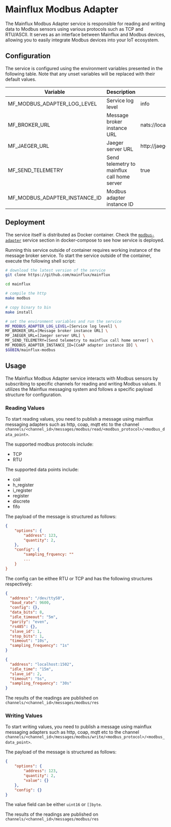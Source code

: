 # Mainflux Modbus Adapter

The Mainflux Modbus Adapter service is responsible for reading and writing data to Modbus sensors using various protocols such as TCP and RTU/ASCII. It serves as an interface between Mainflux and Modbus devices, allowing you to easily integrate Modbus devices into your IoT ecosystem.

## Configuration

The service is configured using the environment variables presented in the
following table. Note that any unset variables will be replaced with their
default values.

| Variable                         | Description                                         | Default                        |
| -------------------------------- | --------------------------------------------------- | ------------------------------ |
| MF_MODBUS_ADAPTER_LOG_LEVEL        | Service log level                                   | info                           |
| MF_BROKER_URL                    | Message broker instance URL                         | nats://localhost:4222          |
| MF_JAEGER_URL                    | Jaeger server URL                                   | http://jaeger:14268/api/traces |
| MF_SEND_TELEMETRY                | Send telemetry to mainflux call home server         | true                           |
| MF_MODBUS_ADAPTER_INSTANCE_ID      | Modbus adapter instance ID                            |                                |

## Deployment

The service itself is distributed as Docker container. Check the [`modbus-adapter`](https://github.com/mainflux/mainflux/blob/master/docker/docker-compose.yml#L273-L291) service section in
docker-compose to see how service is deployed.

Running this service outside of container requires working instance of the message broker service.
To start the service outside of the container, execute the following shell script:

```bash
# download the latest version of the service
git clone https://github.com/mainflux/mainflux

cd mainflux

# compile the http
make modbus

# copy binary to bin
make install

# set the environment variables and run the service
MF_MODBUS_ADAPTER_LOG_LEVEL=[Service log level] \
MF_BROKER_URL=[Message broker instance URL] \
MF_JAEGER_URL=[Jaeger server URL] \
MF_SEND_TELEMETRY=[Send telemetry to mainflux call home server] \
MF_MODBUS_ADAPTER_INSTANCE_ID=[CoAP adapter instance ID] \
$GOBIN/mainflux-modbus
```

## Usage

The Mainflux Modbus Adapter service interacts with Modbus sensors by subscribing to specific channels for reading and writing Modbus values. It utilizes the Mainflux messaging system and follows a specific payload structure for configuration.

### Reading Values

To start reading values, you need to publish a message using mainflux messaging adapters such as http, coap, mqtt etc to the channel `channels/<channel_id>/messages/modbus/read/<modbus_protocol>/<modbus_data_point>`.

The supported modbus protocols include:

- TCP
- RTU

The supported data points include:

- coil
- h_register
- i_register
- register
- discrete
- fifo

The payload of the message is structured as follows:

```json
{
    "options": {
        "address": 123,
        "quantity": 2,
    },
    "config": {
		"sampling_frquency: ""
		...
	}
}

```

The config can be eithee RTU or TCP and has the following structures respectively:

```json
{
  "address": "/dev/ttyS0",
  "baud_rate": 9600,
  "config": {},
  "data_bits": 8,
  "idle_timeout": "5m",
  "parity": "even",
  "rs485": {},
  "slave_id": 1,
  "stop_bits": 1,
  "timeout": "10s",
  "sampling_frequency": "1s"
}
```

```json
{
  "address": "localhost:1502",
  "idle_time": "15m",
  "slave_id": 2,
  "timeout": "5s",
  "sampling_frequency": "30s"
}
```

The results of the readings are published on `channels/<channel_id>/messages/modbus/res`

### Writing Values

To start writing values, you need to publish a message using mainflux messaging adapters such as http, coap, mqtt etc to the channel `channels/<channel_id>/messages/modbus/write/<modbus_protocol>/<modbus_data_point>`.

The payload of the message is structured as follows:

```json
{
    "options": {
        "address": 123,
        "quantity": 2,
        "value": {}
    },
    "config": {}
}
```

The value field can be either `uint16` or `[]byte`.

The results of the readings are published on `channels/<channel_id>/messages/modbus/res`
